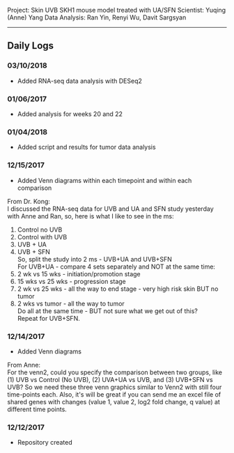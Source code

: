 Project: Skin UVB SKH1 mouse model treated with UA/SFN
Scientist: Yuqing (Anne) Yang
Data Analysis: Ran Yin, Renyi Wu, Davit Sargsyan

---

## Daily Logs
### 03/10/2018
* Added RNA-seq data analysis with DESeq2

### 01/06/2017
* Added analysis for weeks 20 and 22

### 01/04/2018
* Added script and results for tumor data analysis

### 12/15/2017
* Added Venn diagrams within each timepoint and within each comparison    

From Dr. Kong:    
I discussed the RNA-seq data for UVB and UA and SFN study yesterday with Anne and Ran, so, here is what I like to see in the ms:    
1. Control no UVB   
2. Control with UVB    
3. UVB + UA    
4. UVB + SFN    
So, split the study into 2 ms - UVB+UA and UVB+SFN    
For UVB+UA - compare 4 sets separately and NOT at the same time:  
1. 2 wk vs 15 wks - initiation/promotion stage    
2. 15 wks vs 25 wks - progression stage    
3. 2 wk vs 25 wks - all the way to end stage - very high risk skin BUT no tumor    
4. 2 wks vs tumor - all the way to tumor   
Do all at the same time - BUT not sure what we get out of this?    
Repeat for UVB+SFN.    
 
### 12/14/2017
* Added Venn diagrams    
    
From Anne:   
For the venn2, could you specify the comparison between two groups, like (1) UVB vs Control (No UVB), (2) UVA+UA vs UVB, and (3) UVB+SFN vs UVB? So we need these three venn graphics similar to Venn2 with still four time-points each. Also, it's will be great if you can send me an excel file of shared genes with changes (value 1, value 2, log2 fold change, q value) at different time points.    

### 12/12/2017
* Repository created